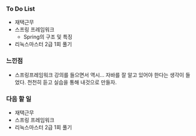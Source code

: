 ### To Do List

-  재택근무
-  스프링 프레임워크
   -  Spring의 구조 및 특징
-  리눅스마스터 2급 1회 풀기

  

### 느낀점

- 스프링프레임워크 강의를 들으면서 역시... 자바를 잘 알고 있어야 한다는 생각이 들었다. 천천히 듣고 실습을 통해 내것으로 만들자.



### 다음 할 일

-  재택근무
-  스프링 프레임워크
-  리눅스마스터 2급 1회 풀기
